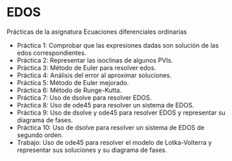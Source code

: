 # EDOS
Prácticas de la asignatura Ecuaciones diferenciales ordinarias  
- Práctica 1: Comprobar que las expresiones dadas son solución de las edos correspondientes.  
- Práctica 2: Representar las isoclinas de algunos PVIs.  
- Práctica 3: Método de Euler para resolver edos.  
- Práctica 4: Análisis del error al aproximar soluciones.  
- Práctica 5: Método de Euler mejorado.  
- Práctica 6: Método de Runge-Kutta.
- Práctica 7: Uso de dsolve para resolver EDOS.
- Práctica 8: Uso de ode45 para resolver un sistema de EDOS.
- Práctica 9: Uso de dsolve y ode45 para resolver EDOS y representar su diagrama de fases.
- Práctica 10: Uso de dsolve para resolver un sistema de EDOS de segundo orden.
- Trabajo: Uso de ode45 para resolver el modelo de Lotka-Volterra y representar sus soluciones y su diagrama de fases.
